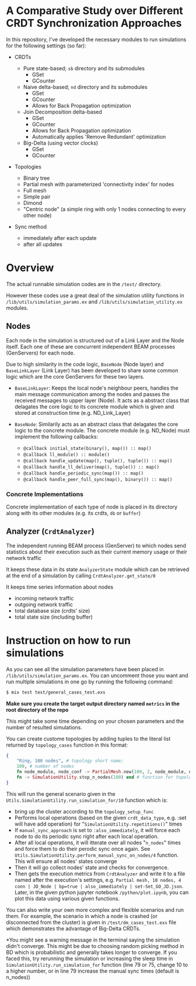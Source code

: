# A Comparative Study over Different CRDT Synchronization Approaches

In this repository, I've developed the necessary modules to run simulations for the following settings (so far):

- CRDTs
    - Pure state-based; `sb` directory and its submodules
        - GSet
        - GCounter
    - Naive delta-based; `nd` directory and its submodules
        - GSet
        - GCounter
        - Allows for Back Propagation optimization
    - Join Decomposition delta-based 
        - GSet
        - GCounter
        - Allows for Back Propagation optimization
        - Automatically applies 'Remove Redundant' optimization
    - Big-Delta (using vector clocks)
        - GSet
        - GCounter

- Topologies
    - Binary tree
    - Partial mesh with parameterized 'connectivity index' for nodes
    - Full mesh
    - Simple pair
    - Dimond
    - "Centric node" (a simple ring with only 1 nodes connecting to every other node)

- Sync method
    - immediately after each update
    - after all updates


# Overview

The actual runnable simulation codes are in the `/test/` directory. 

However these codes use a great deal of the simulation utility functions in `/lib/utils/simulation_params.ex` and `/lib/utils/simulation_utility.ex` modules.

## Nodes
Each node in the simulation is structured out of a Link Layer and the Node itself. Each one of these are concurrent independent BEAM processes (GenServers) for each node.

Due to high similarity in the code logic, `BaseNode` (Node layer) and `BaseLinkLayer` (Link Layer) has been developed to share some common logic which are the core GenServers for these two layers.

- `BaseLinkLayer`: Keeps the local node's neighbour peers, handles the main message communication among the nodes and passes the received messages to upper layer (Node). It acts as a abstract class that delagates the core logic to its concrete module which is given and stored at construction time (e.g. ND_Link_Layer) 

- `BaseNode`: Similarily acts as an abstract class that delagates the core logic to the concrete module. The concrete module (e.g. ND_Node) must implement the following callbacks:
    - `@callback initial_state(binary(), map()) :: map()`
    - `@callback ll_module() :: module()`
    - `@callback handle_update(map(), tuple(), tuple()) :: map()`
    - `@callback handle_ll_deliver(map(), tuple()) :: map()`
    - `@callback handle_periodic_sync(map()) :: map()`
    - `@callback handle_peer_full_sync(map(), binary()) :: map()`


### Concrete Implementations
Concrete implementation of each type of node is placed in its directory along with its other modules (e.g. its crdts, `db` or `buffer`)

## Analyzer (`CrdtAnalyzer`)
The independent running BEAM process (GenServer) to which nodes send statistics about their execution such as their current memory usage or their network traffic

It keeps these data in its state `AnalyzerState` module which can be retrieved at the end of a simulation by calling `CrdtAnalyzer.get_state/0`

It keeps time series information about nodes 
- incoming network traffic
- outgoing network traffic
- total database size (crdts' size)
- total state size (including buffer)

# Instruction on how to run simulations

As you can see all the simulation parameters have been placed in `/lib/utils/simulation_params.ex`. You can uncomment those you want and run multiple simulations in one go by running the following command:

```bash
$ mix test test/general_cases_test.exs
```

**Make sure you create the target output directory named `metrics` in the root directory of the repo**

This might take some time depending on your chosen parameters and the number of resulted simulations.

You can create custome topologies by adding tuples to the literal list returned by `topology_cases` function in this format:

```elixir
{
    "Ring, 100 nodes", # topology short name;
    100, # number of nodes
    fn node_module, node_conf -> PartialMesh.new(100, 2, node_module, node_conf) end, # function for topology set up
    fn -> SimulationUtility.stop_n_nodes(100) end # function for topology teardown
}
```

This will run the general scenario given in the `Utils.SimulationUtility.run_simulation_for/10` function which is:
- bring up the cluster according to the `topology_setup_func`
- Performs local operations (based on the given `crdt_data_type`, e.g. :set will have add operation) for "`SimulationUtility.repetitions()`" times
- If `manual_sync_approach` is set to `:also_immediately`, it will force each node to do its periodic sync right after each local operation. 
- After all local operations, it will itterate over all nodes "`n_nodes`" times and force them to do their perodic sync once again. See  `Utils.SimulationUtility.perform_manual_sync_on_nodes/4` function. This will ensure all nodes' states converge
- Then it will go collect nodes' state and checks for convergence.
- Then gets the execution metrics from `CrdtAnalyzer` and write it to a file named after the execution's settings, e.g. `Partial mesh, 10 nodes, 4 conn | JD_Node | bp=true | also_immediately | set-Set_GO_JD.json`. Later, in the given python jupyter notebook `/python/plot.ipynb`, you can plot this data using various given functions. 

You can also write your own more complex and flexible scenarios and run them. For example, the scenario in which a node is crashed (or disconnected from the cluster) is given in `/test/dm_cases_test.exs` file which demonstrates the advantage of Big-Delta CRDTs.

*You might see a warning message in the terminal saying the simulation didn't converge. This might be due to choosing random picking method in BD which is probabilistic and generally takes longer to converge. If you faced this, try rerunning the simulation or increasing the sleep time in `SimulationUtility.run_simulation_for` function (line 79 or 75, change 10 to a higher number, or in line 79 increase the manual sync times (default is n_nodes)) 